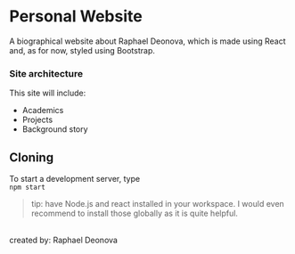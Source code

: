 # Personal Website

A biographical website about Raphael Deonova, which is made using React and, as for now, styled using Bootstrap.

### Site architecture
This site will include:
- Academics
- Projects
- Background story


## Cloning
To start a development server, type\
`npm start`
>tip: have Node.js and react installed in your workspace. I would even recommend to install those globally as it is quite helpful.

\
created by: Raphael Deonova